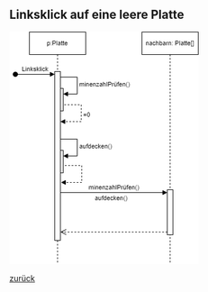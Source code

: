   <meta charset="utf-8" />
  <meta charset="utf-8" />
  <title>Sequenzdiagramme</title>
  <link rel="stylesheet" href="https://Hi2272.github.io/StyleMD.css">
 
  ## Linksklick auf eine leere Platte
 ![alt text](SequenzLinksPlatteLeer.png)  
 
 [zurück](index.html#aufgabenstellung) 


